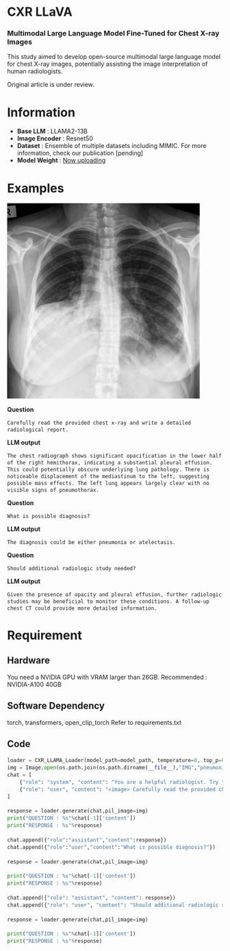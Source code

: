 # CXR LLaVA
### Multimodal Large Language Model Fine-Tuned for Chest X-ray Images

This study aimed to develop open-source multimodal large language model for chest X-ray images, potentially assisting the image interpretation of human radiologists. 

Original article is under review.

# Information
* **Base LLM** : LLAMA2-13B
* **Image Encoder** : Resnet50
* **Dataset** : Ensemble of multiple datasets including MIMIC. For more information, check our publication [pending]
* **Model Weight** : [Now uploading](https://google.com)

# Examples
<img src="/IMG/consolidation.jpg" width="450px" ></img><br/>

**Question**

    Carefully read the provided chest x-ray and write a detailed radiological report.

**LLM output**

    The chest radiograph shows significant opacification in the lower half of the right hemithorax, indicating a substantial pleural effusion. This could potentially obscure underlying lung pathology. There is noticeable displacement of the mediastinum to the left, suggesting possible mass effects. The left lung appears largely clear with no visible signs of pneumothorax.

**Question**

    What is possible diagnosis?

**LLM output**

    The diagnosis could be either pneumonia or atelectasis. 

**Question**

    Should additional radiologic study needed?

**LLM output**

    Given the presence of opacity and pleural effusion, further radiologic studies may be beneficial to monitor these conditions. A follow-up chest CT could provide more detailed information. 


# Requirement
## Hardware
You need a NVIDIA GPU with VRAM larger than 26GB. 
Recommended : NVIDIA-A100 40GB

## Software Dependency
torch, transformers, open_clip_torch
Refer to requirements.txt

## Code
```python
loader = CXR_LLAMA_Loader(model_path=model_path, temperature=0, top_p=0.7)
img = Image.open(os.path.join(os.path.dirname(__file__),"IMG","pneumonia.jpg"))
chat = [
    {"role": "system", "content": "You are a helpful radiologist. Try to interpret chest x ray image and answer to the question that user provides."},
    {"role": "user", "content": "<image> Carefully read the provided chest x-ray and write a detailed radiological report."}
]

response = loader.generate(chat,pil_image=img)
print("QUESTION : %s"%chat[-1]['content'])
print("RESPONSE : %s"%response)

chat.append({"role":"assistant","content":response})
chat.append({"role":"user","content":"What is possible diagnosis?"})

response = loader.generate(chat,pil_image=img)

print("QUESTION : %s"%chat[-1]['content'])
print("RESPONSE : %s"%response)

chat.append({"role": "assistant", "content": response})
chat.append({"role": "user", "content": "Should additional radiologic study needed?"})

response = loader.generate(chat,pil_image=img)

print("QUESTION : %s"%chat[-1]['content'])
print("RESPONSE : %s"%response)
```




